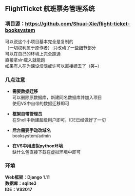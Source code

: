 ## FlightTicket 航班票务管理系统

### 项目源：https://github.com/Shuai-Xie/flight-ticket-booksystem

可以说这个小项目基本完全是复制的  
（一切权利属于原作者）
只改动了一些细节部分  
可以在自己的环境上完全跑通  
直接拿sln载入就能跑  
如果有人在为课设烦恼或许可以直接嫖去了（笑~）

### 几点注意
+ **需要数据迁移**  
可以删除原数据库，新建同名数据库并加入项目  
使用VS中自带的数据迁移即可  

+ **框架自带管理员**  
在Shell中新建超级用户即可，IDE已经做好了一切

+ **后台需要手动改域名**  
booksystem/admin  

+ **在VS中用虚拟python环境**  
缺什么包直接下载在虚拟环境中即可  

### 环境  
**Web框架：Django 1.11**  
**数据库：sqlite3**  
**IDE：VS2017**  

